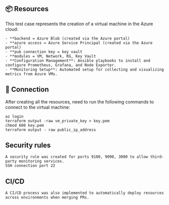 ## 📦 Resources
This test case represents the creation of a virtual machine in the Azure cloud:
```
- **backend = Azure Blob (created via the Azure portal)
- **azure access = Azure Service Principal (created via the Azure portal)
- **pub connection key = key vault
- **modules = VM, Network, RG, Key Vault
- **Configuration Management**: Ansible playbooks to install and configure Prometheus, Grafana, and Node Exporter.
- **Monitoring Setup**: Automated setup for collecting and visualizing metrics from Azure VMs.
```


## 🚀 Connection
After creating all the resources, need to run the following commands to connect to the virtual machine:
```
az login
terraform output -raw vm_private_key > key.pem
chmod 600 key.pem
terraform output - raw public_ip_address
```

## Security rules
```
A security rule was created for ports 9100, 9090, 3000 to allow third-party monitoring services.
SSH connection port 22
```

## CI/CD
```
A CI/CD process was also implemented to automatically deploy resources across environments when merging PRs.
```